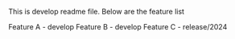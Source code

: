 This is develop readme file. Below are the feature list

Feature A - develop
Feature B - develop
Feature C - release/2024

